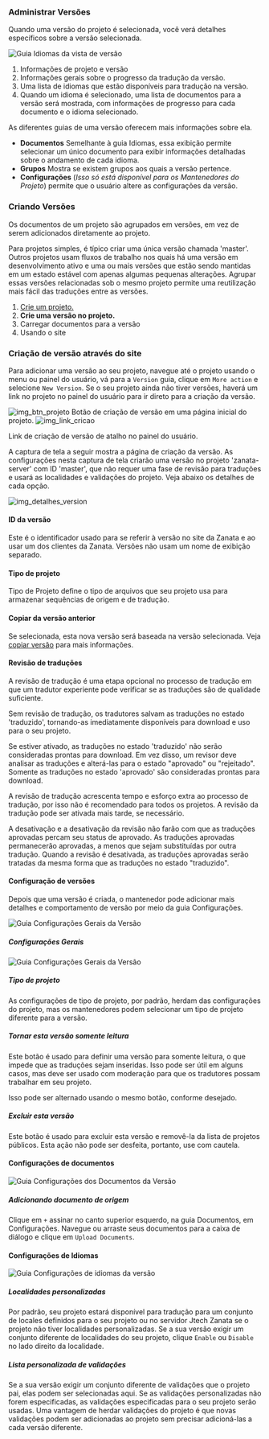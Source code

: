 ### Administrar Versões

Quando uma versão do projeto é selecionada, você verá detalhes específicos sobre a versão selecionada.

![Guia Idiomas da vista de versão](http://docs.zanata.org/en/release/images/version-view-languages.png)

1. Informações de projeto e versão
2. Informações gerais sobre o progresso da tradução da versão.
3. Uma lista de idiomas que estão disponíveis para tradução na versão.
4. Quando um idioma é selecionado, uma lista de documentos para a versão será mostrada, com informações de progresso para cada documento e o idioma selecionado.

As diferentes guias de uma versão oferecem mais informações sobre ela.

* __Documentos__ Semelhante à guia Idiomas, essa exibição permite selecionar um único documento para exibir informações detalhadas sobre o andamento de cada idioma.
* __Grupos__ Mostra se existem grupos aos quais a versão pertence.
* __Configurações__ (_Isso só está disponível para os Mantenedores do Projeto_) permite que o usuário altere as configurações da versão.

### Criando Versões
Os documentos de um projeto são agrupados em versões, em vez de serem adicionados diretamente ao projeto.

Para projetos simples, é típico criar uma única versão chamada 'master'. Outros projetos usam fluxos de trabalho nos quais há uma versão em desenvolvimento ativo e uma ou mais versões que estão sendo mantidas em um estado estável com apenas algumas pequenas alterações. Agrupar essas versões relacionadas sob o mesmo projeto permite uma reutilização mais fácil das traduções entre as versões.

1. [Crie um projeto.](./../../projects/projects/#criar-novos-projetos)
2. __Crie uma versão no projeto.__
3. Carregar documentos para a versão
4. Usando o site

### Criação de versão através do site
Para adicionar uma versão ao seu projeto, navegue até o projeto usando o menu ou painel do usuário, vá para a `Version` guia, clique em `More action` e selecione `New Version`. Se o seu projeto ainda não tiver versões, haverá um link no projeto no painel do usuário para ir direto para a criação da versão.

![img_btn_projeto](http://docs.zanata.org/en/release/images/version-create.png)
Botão de criação de versão em uma página inicial do projeto.
![img_link_cricao](http://docs.zanata.org/en/release/images/user-dashboard-create-version.png)

Link de criação de versão de atalho no painel do usuário.

A captura de tela a seguir mostra a página de criação da versão. As configurações nesta captura de tela criarão uma versão no projeto 'zanata-server' com ID 'master', que não requer uma fase de revisão para traduções e usará as localidades e validações do projeto. Veja abaixo os detalhes de cada opção.

![img_detalhes_version](http://docs.zanata.org/en/release/images/version-create-new.png)

#### ID da versão
Este é o identificador usado para se referir à versão no site da Zanata e ao usar um dos clientes da Zanata. Versões não usam um nome de exibição separado.

#### Tipo de projeto
Tipo de Projeto define o tipo de arquivos que seu projeto usa para armazenar sequências de origem e de tradução.

#### Copiar da versão anterior
Se selecionada, esta nova versão será baseada na versão selecionada. Veja [copiar versão](copiar_versao.md) para mais informações.

#### Revisão de traduções
A revisão de tradução é uma etapa opcional no processo de tradução em que um tradutor experiente pode verificar se as traduções são de qualidade suficiente.

Sem revisão de tradução, os tradutores salvam as traduções no estado 'traduzido', tornando-as imediatamente disponíveis para download e uso para o seu projeto.

Se estiver ativado, as traduções no estado 'traduzido' não serão consideradas prontas para download. Em vez disso, um revisor deve analisar as traduções e alterá-las para o estado "aprovado" ou "rejeitado". Somente as traduções no estado 'aprovado' são consideradas prontas para download.

A revisão de tradução acrescenta tempo e esforço extra ao processo de tradução, por isso não é recomendado para todos os projetos. A revisão da tradução pode ser ativada mais tarde, se necessário.

A desativação e a desativação da revisão não farão com que as traduções aprovadas percam seu status de aprovado. As traduções aprovadas permanecerão aprovadas, a menos que sejam substituídas por outra tradução. Quando a revisão é desativada, as traduções aprovadas serão tratadas da mesma forma que as traduções no estado "traduzido".

#### Configuração de versões

Depois que uma versão é criada, o mantenedor pode adicionar mais detalhes e comportamento de versão por meio da guia Configurações.

![Guia Configurações Gerais da Versão](http://docs.zanata.org/en/release/images/version-settings-button.png)

##### Configurações Gerais
![Guia Configurações Gerais da Versão](http://docs.zanata.org/en/release/images/admin-version-settings.png)

##### Tipo de projeto
As configurações de tipo de projeto, por padrão, herdam das configurações do projeto, mas os mantenedores podem selecionar um tipo de projeto diferente para a versão.

##### Tornar esta versão somente leitura
Este botão é usado para definir uma versão para somente leitura, o que impede que as traduções sejam inseridas. Isso pode ser útil em alguns casos, mas deve ser usado com moderação para que os tradutores possam trabalhar em seu projeto.

Isso pode ser alternado usando o mesmo botão, conforme desejado.

##### Excluir esta versão
Este botão é usado para excluir esta versão e removê-la da lista de projetos públicos. Esta ação não pode ser desfeita, portanto, use com cautela.

#### Configurações de documentos
![Guia Configurações dos Documentos da Versão](http://docs.zanata.org/en/release/images/version-documents-settings.png) 

##### Adicionando documento de origem
Clique em `+` assinar no canto superior esquerdo, na guia Documentos, em Configurações. Navegue ou arraste seus documentos para a caixa de diálogo e clique em `Upload Documents`.

#### Configurações de Idiomas
![Guia Configurações de idiomas da versão](http://docs.zanata.org/en/release/images/version-languages-settings.png)

##### Localidades personalizadas
Por padrão, seu projeto estará disponível para tradução para um conjunto de locales definidos para o seu projeto ou no servidor Jtech Zanata se o projeto não tiver localidades personalizadas. Se a sua versão exigir um conjunto diferente de localidades do seu projeto, clique `Enable` ou `Disable` no lado direito da localidade.

##### Lista personalizada de validações
Se a sua versão exigir um conjunto diferente de validações que o projeto pai, elas podem ser selecionadas aqui. Se as validações personalizadas não forem especificadas, as validações especificadas para o seu projeto serão usadas. Uma vantagem de herdar validações do projeto é que novas validações podem ser adicionadas ao projeto sem precisar adicioná-las a cada versão diferente.
